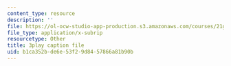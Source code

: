 ```yaml
---
content_type: resource
description: ''
file: https://ol-ocw-studio-app-production.s3.amazonaws.com/courses/21g-107-chinese-i-streamlined-fall-2014/b1ca352bde6e53f29d8457866a81b90b_bH4L4Nv_PeA.vtt
file_type: application/x-subrip
resourcetype: Other
title: 3play caption file
uid: b1ca352b-de6e-53f2-9d84-57866a81b90b
---
```

